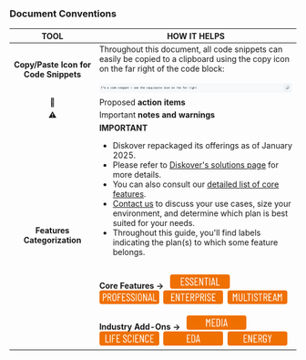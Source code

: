 ### Document Conventions

| TOOL | HOW IT HELPS |
| :---: | --- |
| **Copy/Paste Icon for Code Snippets** | Throughout this document, all code snippets can easily be copied to a clipboard using the copy icon on the far right of the code block:<br><br><img src="images/code_snippet.png" width=""> |
| 🔴 | Proposed **action items** |
| ⚠️ | Important **notes and warnings** |
| **Features Categorization** | **IMPORTANT**<ul><li>Diskover repackaged its offerings as of January 2025.</li><li>Please refer to [Diskover's solutions page](https://diskoverdata.com/solutions/) for more details.</li><li>You can also consult our [detailed list of core features](https://diskoverdata.com/platform/features/).</li><li>[Contact us](https://diskoverdata.com/contact/) to discuss your use cases, size your environment, and determine which plan is best suited for your needs.</li><li>Throughout this guide, you'll find labels indicating the plan(s) to which some feature belongs.</li></ul><br>**Core Features →** &nbsp;&nbsp;<img src="images/button_edition_essential.png" width="105">&nbsp;&nbsp;<img src="images/button_edition_professional.png" width="105">&nbsp;&nbsp;<img src="images/button_edition_enterprise.png" width="105">&nbsp;&nbsp;<img src="images/button_edition_multistream.png" width="105"><br><br>**Industry Add-Ons →** &nbsp;&nbsp;<img src="images/button_edition_media.png" width="105">&nbsp;&nbsp;<img src="images/button_edition_life_science.png" width="105">&nbsp;&nbsp;<img src="images/button_edition_eda.png" width="105">&nbsp;&nbsp;<img src="images/button_edition_energy.png" width="105"> |
